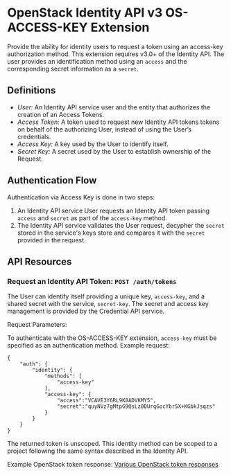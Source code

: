 OpenStack Identity API v3 OS-ACCESS-KEY Extension
=================================================

Provide the ability for identity users to request a token using an access-key
authorization method. This extension requires v3.0+ of the Identity API.
The user provides an identification method using an `access` and the
corresponding secret information as a `secret`.

Definitions
-----------

- *User:* An Identity API service user and the entity that authorizes the
  creation of an Access Tokens.
- *Access Token:* A token used to request new Identity API tokens
  tokens on behalf of the authorizing User, instead of using the User’s
  credentials.
- *Access Key:* A key used by the User to identify itself.
- *Secret Key:* A secret used by the User to establish ownership of the
  Request.

Authentication Flow
-------------------

Authentication via Access Key is done in two steps:

1. An Identity API service User requests an Identity API token passing
   `access` and `secret` as part of the `access-key` method.
2. The Identity API service validates the User request, decypher the
   `secret` stored in the service's keys store and compares it with the
   `secret` provided in the request.

API Resources
-------------

### Request an Identity API Token: `POST /auth/tokens`

The User can identify itself providing a unique key, `access-key`, and a shared
secret with the service, `secret-key`. The secret and access key management is
provided by the Credential API service.

Request Parameters:

To authenticate with the OS-ACCESS-KEY extension, `access-key` must be specified
as an authentication method.
Example request:

    {
        "auth": {
            "identity": {
                "methods": [
                    "access-key"
                ],
                "access-key": {
                    "access":"VCAVE3Y6RL9K8ADVKMY5",
                    "secret":"quyNVz7gMtpG9QsLz0DUrqGocYbr5X+KGbkJsqzs"
                }
            }
        }
    }

The returned token is unscoped. This identity method can be scoped to a project
following the same syntax described in the Identity API.

Example OpenStack token response: [Various OpenStack token responses](https://github.com/openstack/identity-api/blob/master/openstack-identity-api/v3/src/markdown/identity-api-v3.md#authentication-responses)
